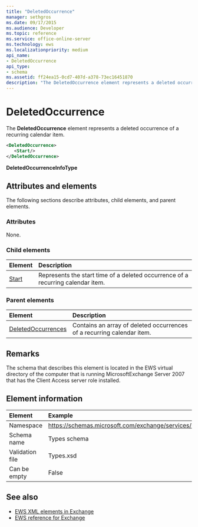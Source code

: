 ```yaml
---
title: "DeletedOccurrence"
manager: sethgros
ms.date: 09/17/2015
ms.audience: Developer
ms.topic: reference
ms.service: office-online-server
ms.technology: ews
ms.localizationpriority: medium
api_name:
- DeletedOccurrence
api_type:
- schema
ms.assetid: ff24ea15-0cd7-407d-a378-73ec16451870
description: "The DeletedOccurrence element represents a deleted occurrence of a recurring calendar item."
---
```


# DeletedOccurrence

The **DeletedOccurrence** element represents a deleted occurrence of a recurring calendar item. 
  
```xml
<DeletedOccurrence>
   <Start/>
</DeletedOccurrence>
```

 **DeletedOccurrenceInfoType**
## Attributes and elements

The following sections describe attributes, child elements, and parent elements.
  
### Attributes

None.
  
### Child elements

|**Element**|**Description**|
|:-----|:-----|
|[Start](start.md) <br/> |Represents the start time of a deleted occurrence of a recurring calendar item.  <br/> |
   
### Parent elements

|**Element**|**Description**|
|:-----|:-----|
|[DeletedOccurrences](deletedoccurrences.md) <br/> |Contains an array of deleted occurrences of a recurring calendar item.  <br/> |
   
## Remarks

The schema that describes this element is located in the EWS virtual directory of the computer that is running MicrosoftExchange Server 2007 that has the Client Access server role installed.
  
## Element information

| Element | Example |
|:-----|:-----|
|Namespace  <br/> |https://schemas.microsoft.com/exchange/services/2006/types  <br/> |
|Schema name  <br/> |Types schema  <br/> |
|Validation file  <br/> |Types.xsd  <br/> |
|Can be empty  <br/> |False  <br/> |
   
## See also

- [EWS XML elements in Exchange](ews-xml-elements-in-exchange.md)  
- [EWS reference for Exchange](ews-reference-for-exchange.md)

